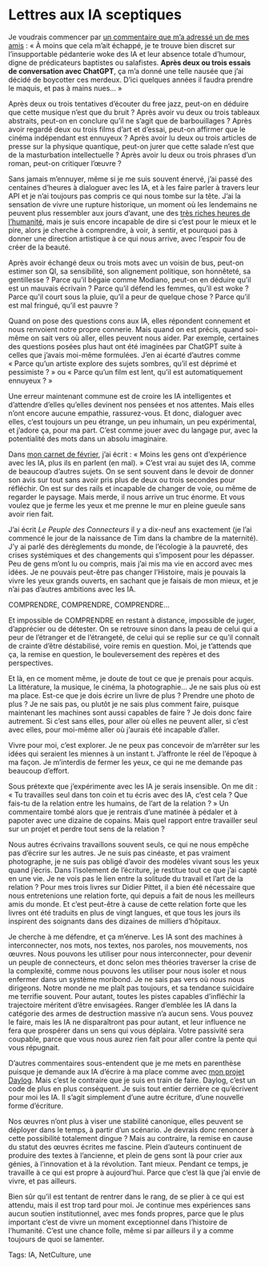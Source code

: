 # Lettres aux IA sceptiques

Je voudrais commencer par [un commentaire que m’a adressé un de mes amis](https://www.facebook.com/tcrouzet/posts/pfbid0p6Yxf9cKSraPvv26YYM2trUNzm9sDtW6wr521pKmk8rTZjQDYDbDzxbNwDCLn8AYl?comment_id=290293050542422&notif_id=1709409152471698&notif_t=feed_comment&ref=notif) : « À moins que cela m’ait échappé, je te trouve bien discret sur l’insupportable pédanterie woke des IA et leur absence totale d’humour, digne de prédicateurs baptistes ou salafistes. **Après deux ou trois essais de conversation avec ChatGPT**, ça m’a donné une telle nausée que j’ai décidé de boycotter ces merdeux. D’ici quelques années il faudra prendre le maquis, et pas à mains nues… »

Après deux ou trois tentatives d’écouter du free jazz, peut-on en déduire que cette musique n’est que du bruit ? Après avoir vu deux ou trois tableaux abstraits, peut-on en conclure qu’il ne s’agit que de barbouillages ? Après avoir regardé deux ou trois films d’art et d’essai, peut-on affirmer que le cinéma indépendant est ennuyeux ? Après avoir lu deux ou trois articles de presse sur la physique quantique, peut-on jurer que cette salade n’est que de la masturbation intellectuelle ? Après avoir lu deux ou trois phrases d’un roman, peut-on critiquer l’œuvre ?

Sans jamais m’ennuyer, même si je me suis souvent énervé, j’ai passé des centaines d’heures à dialoguer avec les IA, et à les faire parler à travers leur API et je n’ai toujours pas compris ce qui nous tombe sur la tête. J’ai la sensation de vivre une rupture historique, un moment où les lendemains ne peuvent plus ressembler aux jours d’avant, une des [très riches heures de l’humanité](https://fr.wikipedia.org/wiki/Les_Tr%C3%A8s_Riches_Heures_de_l%27humanit%C3%A9), mais je suis encore incapable de dire si c’est pour le mieux et le pire, alors je cherche à comprendre, à voir, à sentir, et pourquoi pas à donner une direction artistique à ce qui nous arrive, avec l’espoir fou de créer de la beauté.

Après avoir échangé deux ou trois mots avec un voisin de bus, peut-on estimer son QI, sa sensibilité, son alignement politique, son honnêteté, sa gentillesse ? Parce qu’il bégaie comme Modiano, peut-on en déduire qu’il est un mauvais écrivain ? Parce qu’il défend les femmes, qu’il est woke ? Parce qu’il court sous la pluie, qu’il a peur de quelque chose ? Parce qu’il est mal fringué, qu’il est pauvre ?

Quand on pose des questions cons aux IA, elles répondent connement et nous renvoient notre propre connerie. Mais quand on est précis, quand soi-même on sait vers où aller, elles peuvent nous aider. Par exemple, certaines des questions posées plus haut ont été imaginées par ChatGPT suite à celles que j’avais moi-même formulées. J’en ai écarté d’autres comme « Parce qu’un artiste explore des sujets sombres, qu’il est déprimé et pessimiste ? » ou « Parce qu’un film est lent, qu’il est automatiquement ennuyeux ? »

Une erreur maintenant commune est de croire les IA intelligentes et d’attendre d’elles qu’elles devinent nos pensées et nos attentes. Mais elles n’ont encore aucune empathie, rassurez-vous. Et donc, dialoguer avec elles, c’est toujours un peu étrange, un peu inhumain, un peu expérimental, et j’adore ça, pour ma part. C’est comme jouer avec du langage pur, avec la potentialité des mots dans un absolu imaginaire.

Dans [mon carnet de février](https://tcrouzet.com/2024/03/03/carnet-de-route-fevrier-2024/), j’ai écrit : « Moins les gens ont d’expérience avec les IA, plus ils en parlent (en mal). » C’est vrai au sujet des IA, comme de beaucoup d’autres sujets. On se sent souvent dans le devoir de donner son avis sur tout sans avoir pris plus de deux ou trois secondes pour réfléchir. On est sur des rails et incapable de changer de voie, ou même de regarder le paysage. Mais merde, il nous arrive un truc énorme. Et vous voulez que je ferme les yeux et me prenne le mur en pleine gueule sans avoir rien fait.

J’ai écrit *Le Peuple des Connecteurs* il y a dix-neuf ans exactement (je l’ai commencé le jour de la naissance de Tim dans la chambre de la maternité). J’y ai parlé des dérèglements du monde, de l’écologie à la pauvreté, des crises systémiques et des changements qui s’imposent pour les dépasser. Peu de gens m’ont lu ou compris, mais j’ai mis ma vie en accord avec mes idées. Je ne pouvais peut-être pas changer l’Histoire, mais je pouvais la vivre les yeux grands ouverts, en sachant que je faisais de mon mieux, et je n’ai pas d’autres ambitions avec les IA.

COMPRENDRE, COMPRENDRE, COMPRENDRE…

Et impossible de COMPRENDRE en restant à distance, impossible de juger, d’apprécier ou de détester. On se retrouve sinon dans la peau de celui qui a peur de l’étranger et de l’étrangeté, de celui qui se replie sur ce qu’il connaît de crainte d’être déstabilisé, voire remis en question. Moi, je t’attends que ça, la remise en question, le bouleversement des repères et des perspectives.

Et là, en ce moment même, je doute de tout ce que je prenais pour acquis. La littérature, la musique, le cinéma, la photographie… Je ne sais plus où est ma place. Est-ce que je dois écrire un livre de plus ? Prendre une photo de plus ? Je ne sais pas, ou plutôt je ne sais plus comment faire, puisque maintenant les machines sont aussi capables de faire ? Je dois donc faire autrement. Si c’est sans elles, pour aller où elles ne peuvent aller, si c’est avec elles, pour moi-même aller où j’aurais été incapable d’aller.

Vivre pour moi, c’est explorer. Je ne peux pas concevoir de m’arrêter sur les idées qui seraient les miennes à un instant t. J’affronte le réel de l’époque à ma façon. Je m’interdis de fermer les yeux, ce qui ne me demande pas beaucoup d’effort.

Sous prétexte que j’expérimente avec les IA je serais insensible. On me dit : « Tu travailles seul dans ton coin et tu écris avec des IA, c’est cela ? Que fais-tu de la relation entre les humains, de l’art de la relation ? » Un commentaire tombé alors que je rentrais d’une matinée à pédaler et à papoter avec une dizaine de copains. Mais quel rapport entre travailler seul sur un projet et perdre tout sens de la relation ?

Nous autres écrivains travaillons souvent seuls, ce qui ne nous empêche pas d’écrire sur les autres. Je ne suis pas cinéaste, et pas vraiment photographe, je ne suis pas obligé d’avoir des modèles vivant sous les yeux quand j’écris. Dans l’isolement de l’écriture, je restitue tout ce que j’ai capté en une vie. Je ne vois pas le lien entre la solitude du travail et l’art de la relation ? Pour mes trois livres sur Didier Pittet, il a bien été nécessaire que nous entretenions une relation forte, qui depuis a fait de nous les meilleurs amis du monde. Et c’est peut-être à cause de cette relation forte que les livres ont été traduits en plus de vingt langues, et que tous les jours ils inspirent des soignants dans des dizaines de milliers d’hôpitaux.

Je cherche à me défendre, et ça m’énerve. Les IA sont des machines à interconnecter, nos mots, nos textes, nos paroles, nos mouvements, nos œuvres. Nous pouvons les utiliser pour nous interconnecter, pour devenir un peuple de connecteurs, et donc selon mes théories traverser la crise de la complexité, comme nous pouvons les utiliser pour nous isoler et nous enfermer dans un système moribond. Je ne sais pas vers où nous nous dirigeons. Notre monde ne me plaît pas toujours, et sa tendance suicidaire me terrifie souvent. Pour autant, toutes les pistes capables d’infléchir la trajectoire méritent d’être envisagées. Ranger d’emblée les IA dans la catégorie des armes de destruction massive n’a aucun sens. Vous pouvez le faire, mais les IA ne disparaîtront pas pour autant, et leur influence ne fera que prospérer dans un sens qui vous déplaira. Votre passivité sera coupable, parce que vous nous aurez rien fait pour aller contre la pente qui vous répugnait.

D’autres commentaires sous-entendent que je me mets en parenthèse puisque je demande aux IA d’écrire à ma place comme avec [mon projet Daylog](http://eepurl.com/iLbNEE). Mais c’est le contraire que je suis en train de faire. Daylog, c’est un code de plus en plus conséquent. Je suis tout entier derrière ce qu’écrivent pour moi les IA. Il s’agit simplement d’une autre écriture, d’une nouvelle forme d’écriture.

Nos œuvres n’ont plus à viser une stabilité canonique, elles peuvent se déployer dans le temps, à partir d’un scénario. Je devrais donc renoncer à cette possibilité totalement dingue ? Mais au contraire, la remise en cause du statut des œuvres écrites me fascine. Plein d’auteurs continuent de produire des textes à l’ancienne, et plein de gens sont là pour crier aux génies, à l’innovation et à la révolution. Tant mieux. Pendant ce temps, je travaille à ce qui est propre à aujourd’hui. Parce que c’est là que j’ai envie de vivre, et pas ailleurs.

Bien sûr qu’il est tentant de rentrer dans le rang, de se plier à ce qui est attendu, mais il est trop tard pour moi. Je continue mes expériences sans aucun soutien institutionnel, avec mes fonds propres, parce que le plus important c’est de vivre un moment exceptionnel dans l’histoire de l’humanité. C’est une chance folle, même si par ailleurs il y a comme toujours de quoi se lamenter.

Tags: IA, NetCulture, une